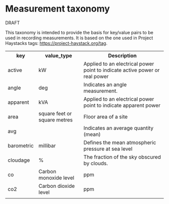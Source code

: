# Measurement taxonomy
DRAFT

This taxonomy is intended to provide the basis for key/value pairs to be used in recording measurements. It is based on the one used in Project Haystacks tags: https://project-haystack.org/tag.

<table>
<tr><th>key</th><th>value_type</th><th>Description</th></tr>
<tr><td>active</td><td>kW</td><td>Applied to an electrical power point to indicate active power or real power</td><tr>
<tr><td>angle</td><td>deg</td><td>Indicates an angle measurement.</td><tr>
<tr><td>apparent</td><td>kVA</td><td>Applied to an electrical power point to indicate apparent power</td><tr>
<tr><td>area</td><td>square feet or square metres</td><td>Floor area of a site</td><tr>
<tr><td>avg</td><td></td><td>Indicates an average quantity (mean)</td><tr>
<tr><td>barometric</td><td>millibar</td><td>Defines the mean atmospheric pressure at sea level</td><tr>
<tr><td>cloudage</td><td>%</td><td>The fraction of the sky obscured by clouds.</td><tr>
<tr><td>co</td><td>Carbon monoxide level</td><td>ppm</td><tr>
<tr><td>co2</td><td>Carbon dioxide level</td><td>ppm</td><tr>
<tr><td></td><td></td><td></td><tr>
</table>
